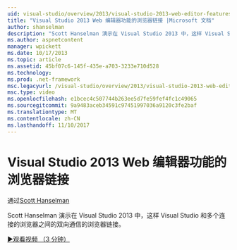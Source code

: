 ```yaml
---
uid: visual-studio/overview/2013/visual-studio-2013-web-editor-features-browser-link
title: "Visual Studio 2013 Web 编辑器功能的浏览器链接 |Microsoft 文档"
author: shanselman
description: "Scott Hanselman 演示在 Visual Studio 2013 中，这样 Visual Studio 和多个连接的浏览器之间的双向通信的浏览器链接..."
ms.author: aspnetcontent
manager: wpickett
ms.date: 10/17/2013
ms.topic: article
ms.assetid: 45bf07c6-145f-435e-a703-3233e710d528
ms.technology: 
ms.prod: .net-framework
msc.legacyurl: /visual-studio/overview/2013/visual-studio-2013-web-editor-features-browser-link
msc.type: video
ms.openlocfilehash: e1bcec4c507744b263ee5d7fe59fef4fc1c49065
ms.sourcegitcommit: 9a9483aceb34591c97451997036a9120c3fe2baf
ms.translationtype: MT
ms.contentlocale: zh-CN
ms.lasthandoff: 11/10/2017
---
```

<a name="visual-studio-2013-web-editor-features---browser-link"></a>Visual Studio 2013 Web 编辑器功能的浏览器链接
====================
通过[Scott Hanselman](https://github.com/shanselman)

Scott Hanselman 演示在 Visual Studio 2013 中，这样 Visual Studio 和多个连接的浏览器之间的双向通信的浏览器链接。

[&#9654;观看视频 （3 分钟）](https://channel9.msdn.com/Blogs/ASP-NET-Site-Videos/visual-studio-2013-web-editor-features-browser-link)
